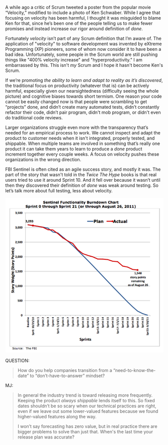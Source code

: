 A while ago a critic of Scrum tweeted a poster from the popular movie “Velocity,” modified to include a photo of Ken Schwaber.  While I agree that focusing on velocity has been harmful, I thought it was misguided to blame Ken for that, since he’s been one of the people telling us to make fewer promises and instead increase our rigor around definition of *done*.

Fortunately *velocity* isn’t part of any Scrum definition that I’m aware of.  The application of "velocity" to software development was invented by eXtreme Programming (XP) pioneers, some of whom now consider it to have been a bad idea.  Unfortunately, some people in the Scrum world are still pushing things like "400% velocity increase" and "hyperproductivity."  I am embarrassed by this.  This isn't *my* Scrum and I hope it hasn't become Ken's Scrum.

If we’re promoting *the ability to learn and adapt to reality as it’s discovered*, the traditional focus on productivity (whatever that is) can be actively harmful, especially given our nearsightedness (difficulty seeing the whole picture) and cognitive biases towards short termism.  One reason your code cannot be easily changed now is that people were scrambling to get “projects” done, and didn’t create many automated tests, didn’t constantly refactor their code, didn’t pair program, didn't mob program, or didn't even do traditional code reviews.

Larger organizations struggle even more with the transparency that’s needed for an empirical process to work.  We cannot inspect and adapt the product to customer needs when it isn't integrated, properly tested, and shippable.  When multiple teams are involved in something that’s really one product it can take them years to learn to produce a *done* product increment together every couple weeks.  A focus on velocity pushes these organizations in the wrong direction.

FBI Sentinel is often cited as an agile success story, and mostly it was.  The part of the story that wasn't told in the *Twice The Hype* books is that real users tried to use it around Sprint 10. And it fell over because it wasn’t until then they discovered their definition of *done* was weak around testing.  So let’s talk more about full testing, less about velocity.

![FBI Sentinel Burndown](/assets/images/Sentinel-Burndown.png)

QUESTION:
> How do you help companies transition from a “need-to-know-the-date” to “don’t-have-to-answer” mindset?

MJ:
> In general the industry trend is toward releasing more frequently.  Keeping the product *always shippable* lends itself to this.  So fixed dates shouldn’t be so scary when our technical practices are right, even if we leave out some lower-valued features because we found higher-valued features along the way.
>
> I won’t say forecasting has zero value, but in real practice there are bigger problems to solve than just that.  When's the last time your release plan was accurate?
